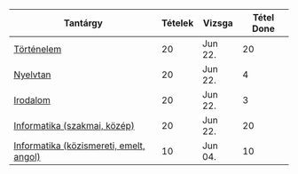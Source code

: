 Tantárgy | Tételek | Vizsga | Tétel Done
------------ | ------------ | ------------ | ------------
[Történelem](tortenelem/info) | 20 | Jun 22. | 20
[Nyelvtan](nyelvtan/info) | 20 | Jun 22. | 4
[Irodalom](irodalom/info) | 20 | Jun 22. | 3
[Informatika (szakmai, közép)](szakmaiinfo/info) | 20 | Jun 22. | 20
[Informatika (közismereti, emelt, angol)](infoemeltangol/info.md) | 10 | Jun 04. | 10